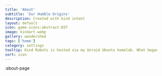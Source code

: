 ```yaml
---
title: 'About'
subtitle: 'Our Humble Origins'
description: Created with kind intent
layout: default
icon: game-icons:abstract-037
image: kindart.webp
gallery: wondershed
tags: ['home']
category: settings
tooltip: Kind Robots is hosted via my Unraid Ubuntu homelab. What began as a modest community media server became an extensive network of community webapps. I maintain multiple ubuntu workstations, including a 168TB 20-hard rive NAS running 40+ dockerized containers and two heavily-kitted Stable Diffusion Webui art generators.
sort: icon
---
```


:about-page
